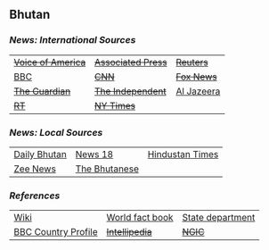 ## Bhutan ##

### _News: International Sources_ ###
|   |   |   |
| --- | --- | --- |
| [~~Voice of America~~]() | [~~Associated Press~~]() | [~~Reuters~~]() |
| [BBC](https://www.bbc.com/news/topics/c77jz3mdm7nt/bhutan) | [~~CNN~~]() | [~~Fox News~~]() |
| [~~The Guardian~~]()  | [~~The Independent~~]() | [Al Jazeera](https://www.aljazeera.com/topics/country/bhutan.html) |
| [~~RT~~]() | [~~NY Times~~]() | |

### _News: Local Sources_ ###
|   |   |   |
| --- | --- | --- |
| [Daily Bhutan](https://www.dailybhutan.com/) | [News 18](https://www.news18.com/newstopics/bhutan.html) | [Hindustan Times](https://www.hindustantimes.com/topic/bhutan) |
| [Zee News](https://zeenews.india.com/tags/Bhutan.html) | [The Bhutanese](https://thebhutanese.bt/category/news/) |  |


### _References_ ###
|   |   |   |
| --- | --- | --- |
| [Wiki](https://en.wikipedia.org/wiki/Bhutan) | [World fact book](https://www.cia.gov/library/publications/the-world-factbook/geos/bt.html) | [State department](https://www.state.gov/countries-areas/bhutan/) |
| [BBC Country Profile](https://www.bbc.com/news/world-south-asia-12480707) | [~~Intellipedia~~]() | [~~NGIC~~]() |
